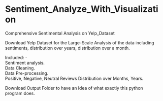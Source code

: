 # Sentiment_Analyze_With_Visualization
Comprehensive Sentimental Analysis on Yelp_Dataset

Download Yelp Dataset for the Large-Scale Analysis of the data including sentiments, distribution over years, distribution over a month.

Included: -                       
Sentiment analysis.      
Data Cleaning.             
Data Pre-processing.         
Positive, Negative, Neutral Reviews Distribution over Months, Years.     
          
Download Output Folder to have an Idea of what exactly this python program does.
